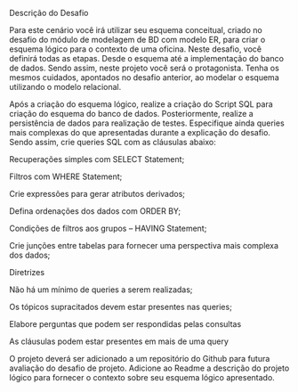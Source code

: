 
Descrição do Desafio


Para este cenário você irá utilizar seu esquema conceitual, criado no desafio do módulo de modelagem de BD com modelo ER, para criar o esquema lógico para o contexto de uma oficina. Neste desafio, você definirá todas as etapas. Desde o esquema até a implementação do banco de dados. Sendo assim, neste projeto você será o protagonista. Tenha os mesmos cuidados, apontados no desafio anterior, ao modelar o esquema utilizando o modelo relacional.


Após a criação do esquema lógico, realize a criação do Script SQL para criação do esquema do banco de dados. Posteriormente, realize a persistência de dados para realização de testes. Especifique ainda queries mais complexas do que apresentadas durante a explicação do desafio. Sendo assim, crie queries SQL com as cláusulas abaixo:


Recuperações simples com SELECT Statement;

Filtros com WHERE Statement;

Crie expressões para gerar atributos derivados;

Defina ordenações dos dados com ORDER BY;

Condições de filtros aos grupos – HAVING Statement;

Crie junções entre tabelas para fornecer uma perspectiva mais complexa dos dados;

Diretrizes

Não há um mínimo de queries a serem realizadas;

Os tópicos supracitados devem estar presentes nas queries;

Elabore perguntas que podem ser respondidas pelas consultas

As cláusulas podem estar presentes em mais de uma query

O projeto deverá ser adicionado a um repositório do Github para futura avaliação do desafio de projeto. Adicione ao Readme a descrição do projeto lógico para fornecer o contexto sobre seu esquema lógico apresentado.
